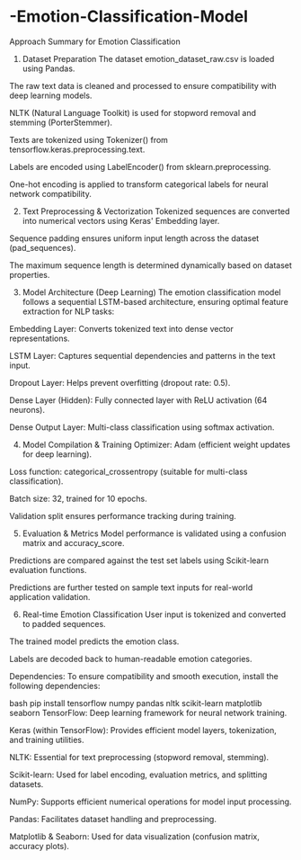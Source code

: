 # -Emotion-Classification-Model
Approach Summary for Emotion Classification
1. Dataset Preparation
The dataset emotion_dataset_raw.csv is loaded using Pandas.

The raw text data is cleaned and processed to ensure compatibility with deep learning models.

NLTK (Natural Language Toolkit) is used for stopword removal and stemming (PorterStemmer).

Texts are tokenized using Tokenizer() from tensorflow.keras.preprocessing.text.

Labels are encoded using LabelEncoder() from sklearn.preprocessing.

One-hot encoding is applied to transform categorical labels for neural network compatibility.

2. Text Preprocessing & Vectorization
Tokenized sequences are converted into numerical vectors using Keras' Embedding layer.

Sequence padding ensures uniform input length across the dataset (pad_sequences).

The maximum sequence length is determined dynamically based on dataset properties.

3. Model Architecture (Deep Learning)
The emotion classification model follows a sequential LSTM-based architecture, ensuring optimal feature extraction for NLP tasks:

Embedding Layer: Converts tokenized text into dense vector representations.

LSTM Layer: Captures sequential dependencies and patterns in the text input.

Dropout Layer: Helps prevent overfitting (dropout rate: 0.5).

Dense Layer (Hidden): Fully connected layer with ReLU activation (64 neurons).

Dense Output Layer: Multi-class classification using softmax activation.

4. Model Compilation & Training
Optimizer: Adam (efficient weight updates for deep learning).

Loss function: categorical_crossentropy (suitable for multi-class classification).

Batch size: 32, trained for 10 epochs.

Validation split ensures performance tracking during training.

5. Evaluation & Metrics
Model performance is validated using a confusion matrix and accuracy_score.

Predictions are compared against the test set labels using Scikit-learn evaluation functions.

Predictions are further tested on sample text inputs for real-world application validation.

6. Real-time Emotion Classification
User input is tokenized and converted to padded sequences.

The trained model predicts the emotion class.

Labels are decoded back to human-readable emotion categories.

Dependencies:
To ensure compatibility and smooth execution, install the following dependencies:

bash
pip install tensorflow numpy pandas nltk scikit-learn matplotlib seaborn
TensorFlow: Deep learning framework for neural network training.

Keras (within TensorFlow): Provides efficient model layers, tokenization, and training utilities.

NLTK: Essential for text preprocessing (stopword removal, stemming).

Scikit-learn: Used for label encoding, evaluation metrics, and splitting datasets.

NumPy: Supports efficient numerical operations for model input processing.

Pandas: Facilitates dataset handling and preprocessing.

Matplotlib & Seaborn: Used for data visualization (confusion matrix, accuracy plots).

